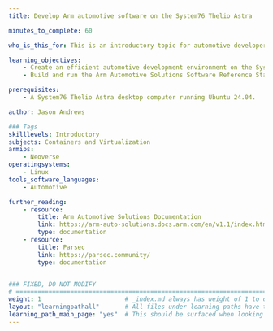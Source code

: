 ```yaml
---
title: Develop Arm automotive software on the System76 Thelio Astra

minutes_to_complete: 60

who_is_this_for: This is an introductory topic for automotive developers interested in local development using the System76 Thelio Astra Linux desktop computer. 

learning_objectives:
    - Create an efficient automotive development environment on the System76 Thelio Astra desktop. 
    - Build and run the Arm Automotive Solutions Software Reference Stack locally.

prerequisites:
    - A System76 Thelio Astra desktop computer running Ubuntu 24.04. 

author: Jason Andrews

### Tags
skilllevels: Introductory
subjects: Containers and Virtualization
armips:
    - Neoverse
operatingsystems:
    - Linux
tools_software_languages:
    - Automotive

further_reading:
    - resource:
        title: Arm Automotive Solutions Documentation
        link: https://arm-auto-solutions.docs.arm.com/en/v1.1/index.html
        type: documentation
    - resource:
        title: Parsec 
        link: https://parsec.community/
        type: documentation


### FIXED, DO NOT MODIFY
# ================================================================================
weight: 1                       # _index.md always has weight of 1 to order correctly
layout: "learningpathall"       # All files under learning paths have this same wrapper
learning_path_main_page: "yes"  # This should be surfaced when looking for related content. Only set for _index.md of learning path content.
---
```

